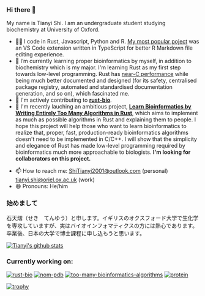 ### Hi there 👋

My name is Tianyi Shi. I am an undergraduate student studying biochemistry at University of Oxford.

<!-- - 🔭 I’m currently working on parsing PDB files in Rust with nom. -->
- 👨‍💻 I code in Rust, Javascript, Python and R. [My most popular poject](https://github.com/TianyiShi2001/rmarkdown-vscode) was an VS Code extension written in TypeScript for better R Markdown file editing experience.
- 🌱 I’m currently learning proper bioinformatics by myself, in addition to biochemistry which is my major. I'm learning Rust as my first step towards low-level programming. Rust has [near-C performance](https://benchmarksgame-team.pages.debian.net/benchmarksgame/q6600/which-programs-are-fastest.html) while being much better documented and designed (for its safety, centralised package registry, automated and standardised documentation generation, and so on), which fascinated me.
- 🧬 I'm actively contributing to [**rust-bio**](https://github.com/rust-bio/rust-bio).
- 🦀 I'm recently lauching an ambitious project, [**Learn Bioinformatics by Writing Entirely Too Many Algorithms in Rust**](https://github.com/TianyiShi2001/too-many-bioinformatics-algorithms), which aims to implement as much as possible algorithms in Rust and explaining them to people. I hope this project will help those who want to learn bioinformatics to realize that, proper, fast, production-ready bioinformatics algorithms doesn't need to be implemented in C/C++. I will show that the simplicity and elegance of Rust has made low-level programming required by bioinformatics much more approachable to biologists. **I'm looking for collaborators on this project.**
<!--- 👯 I’m looking to collaborate on ...
- 🤔 I’m looking for help with ...
- 💬 Ask me about ...-->
- 📫 How to reach me: ShiTianyi2001@outlook.com (personal) tianyi.shi@oriel.ox.ac.uk (work)
- 😄 Pronouns: He/him
<!-- - ⚡ Fun fact: ...
-->

### 始めまして

石天熠（せき　てんゆう）と申します。イギリスのオクスフォード大学で生化学を専攻していますが、実はバイオインフォマティクスの方には熱心であります。卒業後、日本の大学で博士課程に申し込もうと思います。

[![Tianyi's github stats](https://github-readme-stats.vercel.app/api?username=TianyiShi2001)](https://github.com/TianyiShi2001/github-readme-stats)

### Currently working on:

[![rust-bio](https://github-readme-stats.vercel.app/api/pin/?username=rust-bio&repo=rust-bio)](https://github.com/rust-bio/rust-bio)
[![nom-pdb](https://github-readme-stats.vercel.app/api/pin/?username=TianyiShi2001&repo=nom-pdb)](https://github.com/TianyiShi2001/nom-pdb)
[![too-many-bioinformatics-algorithms](https://github-readme-stats.vercel.app/api/pin/?username=TianyiShi2001&repo=too-many-bioinformatics-algorithms)](https://github.com/TianyiShi2001/too-many-bioinformatics-algorithms)
[![protein](https://github-readme-stats.vercel.app/api/pin/?username=TianyiShi2001&repo=protein)](https://github.com/TianyiShi2001/protein)

[![trophy](https://github-profile-trophy.vercel.app/?username=TianyiShi2001)](https://github.com/ryo-ma/github-profile-trophy)
